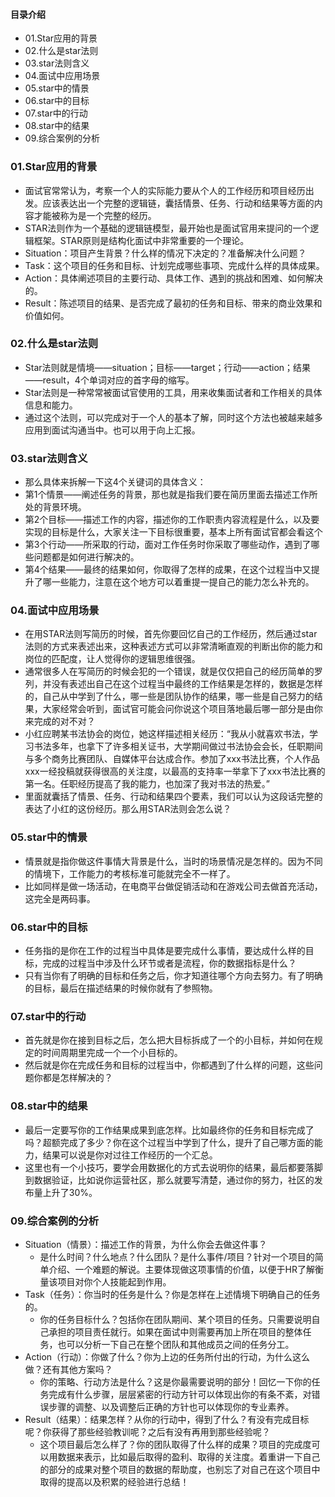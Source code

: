 #### 目录介绍
- 01.Star应用的背景
- 02.什么是star法则
- 03.star法则含义
- 04.面试中应用场景
- 05.star中的情景
- 06.star中的目标
- 07.star中的行动
- 08.star中的结果
- 09.综合案例的分析



### 01.Star应用的背景
- 面试官常常认为，考察一个人的实际能力要从个人的工作经历和项目经历出发。应该表达出一个完整的逻辑链，囊括情景、任务、行动和结果等方面的内容才能被称为是一个完整的经历。
- STAR法则作为一个基础的逻辑链模型，最开始也是面试官用来提问的一个逻辑框架。STAR原则是结构化面试中非常重要的一个理论。
- Situation：项目产生背景？什么样的情况下决定的？准备解决什么问题？
- Task：这个项目的任务和目标、计划完成哪些事项、完成什么样的具体成果。
- Action：具体阐述项目的主要行动、具体工作、遇到的挑战和困难、如何解决的。
- Result：陈述项目的结果、是否完成了最初的任务和目标、带来的商业效果和价值如何。



### 02.什么是star法则
- Star法则就是情境——situation；目标——target；行动——action；结果——result，4个单词对应的首字母的缩写。
- Star法则是一种常常被面试官使用的工具，用来收集面试者和工作相关的具体信息和能力。
- 通过这个法则，可以完成对于一个人的基本了解，同时这个方法也被越来越多应用到面试沟通当中。也可以用于向上汇报。



### 03.star法则含义
- 那么具体来拆解一下这4个关键词的具体含义：
- 第1个情景——阐述任务的背景，那也就是指我们要在简历里面去描述工作所处的背景环境。
- 第2个目标——描述工作的内容，描述你的工作职责内容流程是什么，以及要实现的目标是什么，大家关注一下目标很重要，基本上所有面试官都会看这个
- 第3个行动——所采取的行动，面对工作任务时你采取了哪些动作，遇到了哪些问题都是如何进行解决的。
- 第4个结果——最终的结果如何，你取得了怎样的成果，在这个过程当中又提升了哪一些能力，注意在这个地方可以着重提一提自己的能力怎么补充的。



### 04.面试中应用场景
- 在用STAR法则写简历的时候，首先你要回忆自己的工作经历，然后通过star法则的方式来表述出来，这种表述方式可以非常清晰直观的判断出你的能力和岗位的匹配度，让人觉得你的逻辑思维很强。
- 通常很多人在写简历的时候会犯的一个错误，就是仅仅把自己的经历简单的罗列，并没有表述出自己在这个过程当中最终的工作结果是怎样的，数据是怎样的，自己从中学到了什么，哪一些是团队协作的结果，哪一些是自己努力的结果，大家经常会听到，面试官可能会问你说这个项目落地最后哪一部分是由你来完成的对不对？
- 小红应聘某书法协会的岗位，她这样描述相关经历：“我从小就喜欢书法，学习书法多年，也拿下了许多相关证书，大学期间做过书法协会会长，任职期间与多个商务比赛团队、自媒体平台达成合作。参加了xxx书法比赛，个人作品xxx一经投稿就获得很高的关注度，以最高的支持率一举拿下了xxx书法比赛的第一名。任职经历提高了我的能力，也加深了我对书法的热爱。”
- 里面就囊括了情景、任务、行动和结果四个要素，我们可以认为这段话完整的表达了小红的这份经历。那么用STAR法则会怎么说？



### 05.star中的情景
- 情景就是指你做这件事情大背景是什么，当时的场景情况是怎样的。因为不同的情境下，工作能力的考核标准可能就完全不一样了。
- 比如同样是做一场活动，在电商平台做促销活动和在游戏公司去做首充活动，这完全是两码事。 



### 06.star中的目标
- 任务指的是你在工作的过程当中具体是要完成什么事情，要达成什么样的目标，完成的过程当中涉及什么环节或者是流程，你的数据指标是什么？
- 只有当你有了明确的目标和任务之后，你才知道往哪个方向去努力。有了明确的目标，最后在描述结果的时候你就有了参照物。



### 07.star中的行动
- 首先就是你在接到目标之后，怎么把大目标拆成了一个的小目标，并如何在规定的时间周期里完成一个一个小目标的。
- 然后就是你在完成任务和目标的过程当中，你都遇到了什么样的问题，这些问题你都是怎样解决的？



### 08.star中的结果
- 最后一定要写你的工作结果成果到底怎样。比如最终你的任务和目标完成了吗？超额完成了多少？你在这个过程当中学到了什么，提升了自己哪方面的能力，结果可以说是你对过往工作经历的一个汇总。
- 这里也有一个小技巧，要学会用数据化的方式去说明你的结果，最后都要落脚到数据验证，比如说你运营社区，那么就要写清楚，通过你的努力，社区的发布量上升了30%。



### 09.综合案例的分析
- Situation（情景）：描述工作的背景，为什么你会去做这件事？
    - 是什么时间？什么地点？什么团队？是什么事件/项目？针对一个项目的简单介绍、一个难题的解说。主要体现做这项事情的价值，以便于HR了解衡量该项目对你个人技能起到作用。
- Task（任务）：你当时的任务是什么？你是怎样在上述情境下明确自己的任务的。
    - 你的任务目标什么？包括你在团队期间、某个项目的任务。只需要说明自己承担的项目责任就行。如果在面试中则需要再加上所在项目的整体任务，也可以分析一下自己在整个团队和其他成员之间的任务分工。
- Action（行动）：你做了什么？你为上边的任务所付出的行动，为什么这么做？还有其他方案吗？
    - 你的策略、行动方法是什么？这是你最需要说明的部分！回忆一下你的任务完成有什么步骤，层层紧密的行动方针可以体现出你的有条不紊，对错误步骤的调整、以及调整后正确的方针也可以体现你的专业素养。
- Result（结果）：结果怎样？从你的行动中，得到了什么？有没有完成目标呢？你获得了那些经验教训呢？之后有没有再用到那些经验呢？
    - 这个项目最后怎么样了？你的团队取得了什么样的成果？项目的完成度可以用数据来表示，比如最后取得的盈利、取得的关注度。着重讲一下自己的部分的成果对整个项目的数据的帮助度，也别忘了对自己在这个项目中取得的提高以及积累的经验进行总结！






